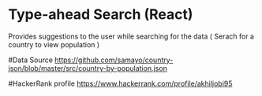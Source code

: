 # Type-ahead Search (React)

Provides suggestions to the user while searching for the data ( Serach for a country to view population )

#Data Source
https://github.com/samayo/country-json/blob/master/src/country-by-population.json

#HackerRank profile
https://www.hackerrank.com/profile/akhiljobi95
